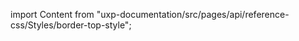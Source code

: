 
import Content from "uxp-documentation/src/pages/api/reference-css/Styles/border-top-style";

<Content query="product=photoshop"/>
